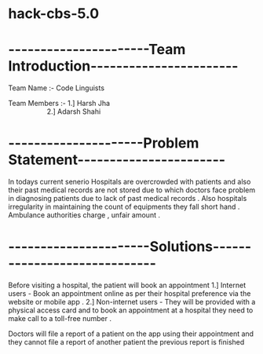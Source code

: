 # hack-cbs-5.0

# ----------------------Team Introduction-----------------------

Team Name :- Code Linguists

Team Members :- 1.] Harsh Jha<br>
 &nbsp;&nbsp;&nbsp;&nbsp;&nbsp;&nbsp;&nbsp;&nbsp;&nbsp;&nbsp;&nbsp;&nbsp;&nbsp;&nbsp;&nbsp;&nbsp;&nbsp;&nbsp;&nbsp;&nbsp;2.] Adarsh Shahi

# ---------------------Problem Statement-----------------------
 In todays current senerio Hospitals are overcrowded with patients and also their past medical records  are not stored due to which doctors face problem in diagnosing patients due to lack of past medical records .
 Also hospitals irregularity in maintaining the count of equipments they fall short hand .
 Ambulance authorities charge , unfair amount .

 # ----------------------Solutions-----------------------------

Before visiting a hospital, the patient will book an appointment
 1.] Internet users - Book an appointment online as per their hospital preference  via the website or mobile app .
 2.] Non-internet users - They will be provided with a physical access card and to book an appointment at a hospital they need to make call to a toll-free number .

Doctors will file a report of a patient on the app using their appointment and they cannot file a report of another patient the previous report is finished
